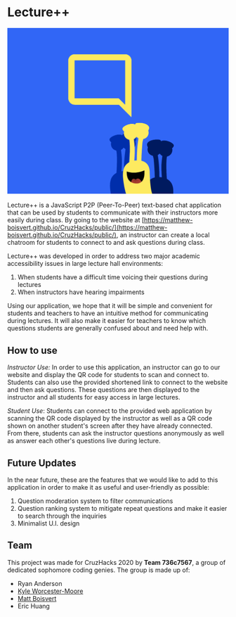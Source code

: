 # Lecture++

![slug image](https://github.com/matthew-boisvert/CruzHacks/blob/master/slugs/yellowslugwithspeech.png?s=200)

Lecture++ is a JavaScript P2P (Peer-To-Peer) text-based chat application that can be used by students to communicate with their instructors more easily during class. By going to the website at [https://matthew-boisvert.github.io/CruzHacks/public/](https://matthew-boisvert.github.io/CruzHacks/public/), an instructor can create a local chatroom for students to connect to and ask questions during class.

Lecture++ was developed in order to address two major academic accessibility issues in large lecture hall environments:

 1. When students have a difficult time voicing their questions during lectures
 2. When instructors have hearing impairments

Using our application, we hope that it will be simple and convenient for students and teachers to have an intuitive method for communicating during lectures. It will also make it easier for teachers to know which questions students are generally confused about and need help with.

## How to use

*Instructor Use:* In order to use this application, an instructor can go to our website and display the QR code for students to scan and connect to. Students can also use the provided shortened link to connect to the website and then ask questions. These questions are then displayed to the instructor and all students for easy access in large lectures.

*Student Use*: Students can connect to the provided web application by scanning the QR code displayed by the instructor as well as a QR code shown on another student's screen after they have already connected. From there, students can ask the instructor questions anonymously as well as answer each other's questions live during lecture.

## Future Updates
In the near future, these are the features that we would like to add to this application in order to make it as useful and user-friendly as possible:

 1. Question moderation system to filter communications
 2. Question ranking system to mitigate repeat questions and make it easier to search through the inquiries
 3. Minimalist U.I. design

## Team
This project was made for CruzHacks 2020 by **Team 736c7567**, a group of dedicated sophomore coding genies. The group is made up of:

 - Ryan Anderson
 - [Kyle Worcester-Moore](https://www.linkedin.com/in/kyle-worcester-moore/)
 - [Matt Boisvert](https://www.linkedin.com/in/matthew-boisvert-aa5732158/)
 - Eric Huang